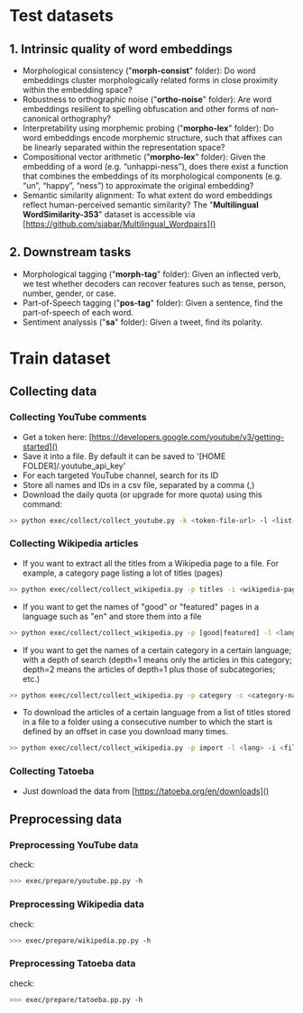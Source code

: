 # Test datasets


## 1. Intrinsic quality of word embeddings

- Morphological consistency ("**morph-consist**" folder): Do word embeddings cluster morphologically related forms in close proximity within the embedding space?
- Robustness to orthographic noise ("**ortho-noise**" folder): Are word embeddings resilient to spelling obfuscation and other forms of non-canonical orthography? 
- Interpretability using morphemic probing ("**morpho-lex**" folder): Do word embeddings encode morphemic structure, such that affixes can be linearly separated within the representation space?
- Compositional vector arithmetic ("**morpho-lex**" folder):  Given the embedding of a word (e.g. “unhappi-ness”), does there exist a function that combines the embeddings of its morphological components (e.g. “un”, “happy”, “ness”) to approximate the original embedding?
- Semantic similarity alignment: To what extent do word embeddings reflect human-perceived semantic similarity? The "**Multilingual WordSimilarity-353**" dataset is accessible via [https://github.com/siabar/Multilingual_Wordpairs]() 

## 2. Downstream tasks

- Morphological tagging ("**morph-tag**" folder):  Given an inflected verb, we test whether decoders can recover features such as tense, person, number, gender, or case.
- Part-of-Speech tagging ("**pos-tag**" folder): Given a sentence, find the part-of-speech  of each word.
- Sentiment analyssis ("**sa**" folder): Given a tweet, find its polarity.

# Train dataset

## Collecting data

### Collecting YouTube comments

- Get a token here: [https://developers.google.com/youtube/v3/getting-started]()
- Save it into a file. By default it can be saved to '[HOME FOLDER]/.youtube_api_key'
- For each targeted YouTube channel, search for its ID 
- Store all names and IDs in a csv file, separated by a comma (,)
- Download the daily quota (or upgrade for more quota) using this command:
```sh
>> python exec/collect/collect_youtube.py -k <token-file-url> -l <list-of-channels-url> -o <output-folder>
```

### Collecting Wikipedia articles

- If you want to extract all the titles from a Wikipedia page to a file. For example, a category page listing a lot of titles (pages)
```sh
>> python exec/collect/collect_wikipedia.py -p titles -i <wikipedia-page-url> -o <output-file>
```
- If you want to get the names of "good" or "featured" pages in a language such as "en" and store them into a file
```sh
>> python exec/collect/collect_wikipedia.py -p [good|featured] -l <lang> -o <output-file>
```
- If you want to get the names of a certain category in a certain language; with a depth of search (depth=1 means only the articles in this category; depth=2 means the articles of depth=1 plus those of subcategories; etc.)
```sh
>> python exec/collect/collect_wikipedia.py -p category -c <category-name> -l <lang> -d <depth> -o <output-file>
```
- To download the articles of a certain language from a list of titles stored in a file to a folder using a consecutive number to which the start is defined by an offset in case you download many times.
```sh
>> python exec/collect/collect_wikipedia.py -p import -l <lang> -i <file-of-list> -o <output-folder> -s <offset-number>
```

### Collecting Tatoeba

- Just download the data from [https://tatoeba.org/en/downloads]()


## Preprocessing data

### Preprocessing YouTube data

check:
```sh
>>> exec/prepare/youtube.pp.py -h
```

### Preprocessing Wikipedia data

check:
```sh
>>> exec/prepare/wikipedia.pp.py -h
```

### Preprocessing Tatoeba data

check:
```sh
>>> exec/prepare/tatoeba.pp.py -h
```
